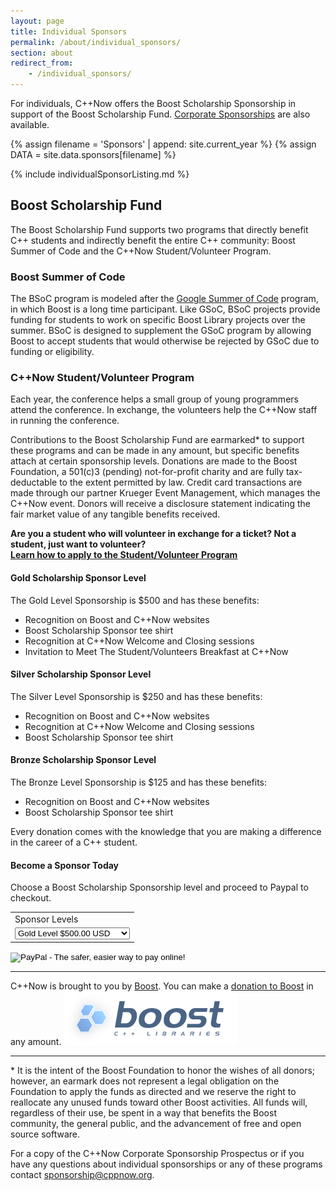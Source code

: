 ```yaml
---
layout: page
title: Individual Sponsors
permalink: /about/individual_sponsors/
section: about
redirect_from:
    - /individual_sponsors/
---
```


For individuals, C++Now offers the Boost Scholarship Sponsorship in support of the Boost Scholarship Fund. [Corporate Sponsorships](/about/corporate_sponsors/) are also available.


{% assign filename = 'Sponsors' | append: site.current_year %}
{% assign DATA = site.data.sponsors[filename] %}

{% include individualSponsorListing.md %}


## Boost Scholarship Fund

The Boost Scholarship Fund supports two programs that directly benefit C++ students and indirectly benefit the entire C++ community: Boost Summer of Code and the C++Now Student/Volunteer Program.


### Boost Summer of Code

The BSoC program is modeled after the [Google Summer of Code](https://developers.google.com/open-source/gsoc/) program, in which Boost is a long time participant. Like GSoC, BSoC projects provide funding for students to work on specific Boost Library projects over the summer. BSoC is designed to supplement the GSoC program by allowing Boost to accept students that would otherwise be rejected by GSoC due to funding or eligibility.



### C++Now Student/Volunteer Program

Each year, the conference helps a small group of young programmers attend the conference. In exchange, the volunteers help the C++Now staff in running the conference.

Contributions to the Boost Scholarship Fund are earmarked* to support these programs and can be made in any amount, but specific benefits attach at certain sponsorship levels. Donations are made to the Boost Foundation, a 501(c)3 (pending) not-for-profit charity and are fully tax-deductable to the extent permitted by law. Credit card transactions are made through our partner Krueger Event Management, which manages the C++Now event. Donors will receive a disclosure statement indicating the fair market value of any tangible benefits received.

**Are you a student who will volunteer in exchange for a ticket? Not a student, just want to volunteer?<br>[Learn how to apply to the Student/Volunteer Program](/about/volunteer_program/)**

#### Gold Scholarship Sponsor Level

The Gold Level Sponsorship is $500 and has these benefits:

* Recognition on Boost and C++Now websites
* Boost Scholarship Sponsor tee shirt
* Recognition at C++Now Welcome and Closing sessions
* Invitation to Meet The Student/Volunteers Breakfast at C++Now

#### Silver Scholarship Sponsor Level

The Silver Level Sponsorship is $250 and has these benefits:

* Recognition on Boost and C++Now websites
* Recognition at C++Now Welcome and Closing sessions
* Boost Scholarship Sponsor tee shirt

#### Bronze Scholarship Sponsor Level

The Bronze Level Sponsorship is $125 and has these benefits:

* Recognition on Boost and C++Now websites
* Boost Scholarship Sponsor tee shirt

Every donation comes with the knowledge that you are making a difference in the career of a C++ student.

#### Become a Sponsor Today

Choose a Boost Scholarship Sponsorship level and proceed to Paypal to checkout.

<form target="paypal" action="https://www.paypal.com/cgi-bin/webscr" method="post">
 <input type="hidden" name="cmd" value="_s-xclick">
 <input type="hidden" name="hosted_button_id" value="VCDRUBULGUFKN">
 <table>
  <tr>
   <td>
    <input type="hidden" name="on0" value="Sponsor Levels">Sponsor Levels
   </td>
  </tr>
  <tr>
   <td>
    <select name="os0">
     <option value="Gold Level">Gold Level $500.00 USD</option>
     <option value="Silver Level">Silver Level $250.00 USD</option>
     <option value="Bronze Level">Bronze Level $125.00 USD</option>
    </select>
   </td>
  </tr>
 </table>
 <input type="hidden" name="currency_code" value="USD">
 <input type="image" src="https://www.paypalobjects.com/en_US/i/btn/btn_cart_LG.gif" border="0" name="submit" alt="PayPal - The safer, easier way to pay online!">
 <img alt="" border="0" src="https://www.paypalobjects.com/en_US/i/scr/pixel.gif" width="1" height="1">
</form>

---

C++Now is brought to you by [Boost](http://www.boost.org). You can make a [donation to Boost](http://www.boost.org/donate/) in any amount.
<a href="http://www.boost.org" class="sponsorLink" target="_blank" rel="noopener noreferrer">
    <img src="/assets/img/sponsors/boost.png" class="sponsorImage" alt="Boost">
</a>

---

<p>* It is the intent of the Boost Foundation to honor the wishes of all donors; however, an earmark does not represent a legal obligation on the Foundation to apply the funds as directed and we reserve the right to reallocate any unused funds toward other Boost activities. All funds will, regardless of their use, be spent in a way that benefits the Boost community, the general public, and the advancement of free and open source software.</p>

For a copy of the C++Now Corporate Sponsorship Prospectus or if you have any questions about individual sponsorships or any of these programs contact [sponsorship@cppnow.org](mailto:sponsorship@cppnow.org).
